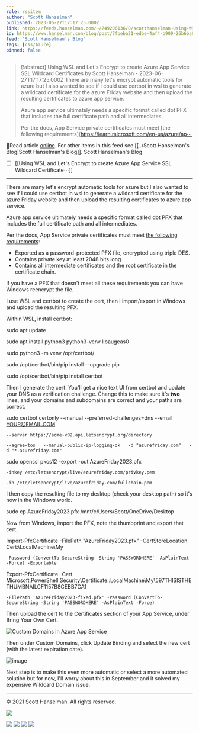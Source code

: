 ```yaml
---
role: rssitem
author: "Scott Hanselman"
published: 2023-06-27T17:17:25.000Z
link: https://feeds.hanselman.com/~/749206136/0/scotthanselman~Using-WSL-and-Lets-Encrypt-to-create-Azure-App-Service-SSL-Wildcard-Certificates
id: https://www.hanselman.com/blog/post/7fbeba21-edbe-4af4-b909-26b6ba644546
feed: "Scott Hanselman's Blog"
tags: [rss/Azure]
pinned: false
---
```

> [!abstract] Using WSL and Let's Encrypt to create Azure App Service SSL Wildcard Certificates by Scott Hanselman - 2023-06-27T17:17:25.000Z
> There are many let's encrypt automatic tools for azure but I also wanted to see if I could use certbot in wsl to generate a wildcard certificate for the azure Friday website and then upload the resulting certificates to azure app service.
> 
> Azure app service ultimately needs a specific format called dot PFX that includes the full certificate path and all intermediates.
> 
> Per the docs, App Service private certificates must meet [the following requirements](https://learn.microsoft.com/en-us/azure/ap⋯

🔗Read article [online](https://feeds.hanselman.com/~/749206136/0/scotthanselman~Using-WSL-and-Lets-Encrypt-to-create-Azure-App-Service-SSL-Wildcard-Certificates). For other items in this feed see [[../Scott Hanselman's Blog|Scott Hanselman's Blog]].
Scott Hanselman's Blog
- [ ] [[Using WSL and Let's Encrypt to create Azure App Service SSL Wildcard Certificate⋯]]
- - -
There are many let's encrypt automatic tools for azure but I also wanted to see if I could use certbot in wsl to generate a wildcard certificate for the azure Friday website and then upload the resulting certificates to azure app service.

Azure app service ultimately needs a specific format called dot PFX that includes the full certificate path and all intermediates.

Per the docs, App Service private certificates must meet [the following requirements](https://feeds.hanselman.com/~/t/0/0/scotthanselman/~https://learn.microsoft.com/en-us/azure/app-service/configure-ssl-certificate?tabs=apex%2Cportal#private-certificate-requirements):

- Exported as a password-protected PFX file, encrypted using triple DES.
- Contains private key at least 2048 bits long
- Contains all intermediate certificates and the root certificate in the certificate chain.

If you have a PFX that doesn't meet all these requirements you can have Windows reencrypt the file.

I use WSL and certbot to create the cert, then I import/export in Windows and upload the resulting PFX.

Within WSL, install certbot:

sudo apt update
  
sudo apt install python3 python3-venv libaugeas0
  
sudo python3 -m venv /opt/certbot/
  
sudo /opt/certbot/bin/pip install --upgrade pip
  
sudo /opt/certbot/bin/pip install certbot

Then I generate the cert. You'll get a nice text UI from certbot and update your DNS as a verification challenge. Change this to make sure it's **two** lines, and your domains and subdomains are correct and your paths are correct.

sudo certbot certonly --manual --preferred-challenges=dns --email YOUR@EMAIL.COM   
  
    --server https://acme-v02.api.letsencrypt.org/directory   
  
    --agree-tos   --manual-public-ip-logging-ok   -d "azurefriday.com"   -d "*.azurefriday.com"
  
sudo openssl pkcs12 -export -out AzureFriday2023.pfx 
  
    -inkey /etc/letsencrypt/live/azurefriday.com/privkey.pem 
  
    -in /etc/letsencrypt/live/azurefriday.com/fullchain.pem

I then copy the resulting file to my desktop (check your desktop path) so it's now in the Windows world.

sudo cp AzureFriday2023.pfx /mnt/c/Users/Scott/OneDrive/Desktop

Now from Windows, import the PFX, note the thumbprint and export that cert.

Import-PfxCertificate -FilePath "AzureFriday2023.pfx" -CertStoreLocation Cert:\LocalMachine\My 
  
    -Password (ConvertTo-SecureString -String 'PASSWORDHERE' -AsPlainText -Force) -Exportable
  
  
Export-PfxCertificate -Cert Microsoft.PowerShell.Security\Certificate::LocalMachine\My\597THISISTHETHUMBNAILCF1157B8CEBB7CA1 
  
    -FilePath 'AzureFriday2023-fixed.pfx' -Password (ConvertTo-SecureString -String 'PASSWORDHERE' -AsPlainText -Force) 

Then upload the cert to the Certificates section of your App Service, under Bring Your Own Cert.

![Custom Domains in Azure App Service](https://www.hanselman.com/blog/content/binary/Windows-Live-Writer/Using-WSL-and-Lets-Encrypt-to-create-Azu_C384/image_3849c466-fcdb-4abd-96ad-8d52a5e93730.png "Custom Domains in Azure App Service")

Then under Custom Domains, click Update Binding and select the new cert (with the latest expiration date).

![image](https://www.hanselman.com/blog/content/binary/Windows-Live-Writer/Using-WSL-and-Lets-Encrypt-to-create-Azu_C384/image_3d6c1eb8-4a3e-4004-985a-75e8f8f56118.png "image")

Next step is to make this even more automatic or select a more automated solution but for now, I'll worry about this in September and it solved my expensive Wildcard Domain issue.

  

---

© 2021 Scott Hanselman. All rights reserved.  

![](https://feeds.hanselman.com/~/i/749206136/0/scotthanselman)

[![](https://assets.feedblitz.com/i/fblike20.png)](https://feeds.hanselman.com/_/28/749206136/scotthanselman "Like on Facebook") [![](https://assets.feedblitz.com/i/x.png)](https://feeds.hanselman.com/_/24/749206136/scotthanselman "Post to X.com") [![](https://assets.feedblitz.com/i/email20.png)](https://feeds.hanselman.com/_/19/749206136/scotthanselman "Subscribe by email") [![](https://assets.feedblitz.com/i/rss20.png)](https://feeds.hanselman.com/_/20/749206136/scotthanselman "Subscribe by RSS")